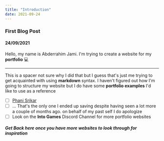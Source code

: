 ```yaml
---
title: "Introduction"
date: 2021-09-24
---
```




### First Blog Post 
#### 24/09/2021 

Hello, my name is Abderrahim Jami. I'm trying to create a website for my __portfolio__ 💻

---------------------------
This is a spacer not sure why I did that but I guess that's just me trying to get acquainted 
with using **markdown** syntax.
I haven't figured out how I'm going to structure my website but I do have some **portfolio examples** 
I'd like to use as a reference 

- [ ] [Phani Srikar](https://pikachuxxxx.github.io/ "Phani Srikar portfolio website")
- [ ] ... That's the only one I ended up saving despite having seen a lot more a couple of months ago. 
on behalf of my past self I do apologize 
- [ ] Look on the **Into Games** Discord Channel for more portfolio websites

###### **Get Back here once you have more websites to look through for inspiration**
